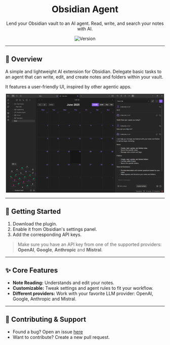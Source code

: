 <h1 align="center">Obsidian Agent</h1>

<p align="center">
  Lend your Obsidian vault to an AI agent. Read, write, and search your notes with AI.<br/>
</p>

<p align="center">
  <img src="https://img.shields.io/badge/Version-0.1-blueviolet" alt="Version">
</p>

---

## 🚀 Overview
A simple and lightweight AI extension for Obsidian. Delegate basic tasks to an agent that can write, edit, and create notes and folders within your vault.

It features a user-friendly UI, inspired by other agentic apps.

<p align="center">
  <img src="imgs/chat-overview.png" alt="Obsidian Agent Chat Overview" width="500"/>
</p>

---

## 🧠 Getting Started

1. Download the plugin.
2. Enable it from Obsidian's settings panel.
3. Add the corresponding API keys.

> Make sure you have an API key from one of the supported providers: **OpenAI**, **Google**, **Anthropic** and **Mistral**.

---

## ✨ Core Features
<ul>
  <li><b>Note Reading:</b> Understands and edit your notes.</li>
  <li><b>Customizable:</b> Tweak settings and agent rules to fit your workflow.</li>
  <li><b>Different providers:</b> Work with your favorite LLM provider: OpenAI, Google, Anthropic and Mistral.</li>
</ul>

---

## 🤝 Contributing & Support

- Found a bug? Open an issue [here](https://github.com/TheManuelML/obsidian-agent/issues)
- Want to contribute? Create a new pull request.